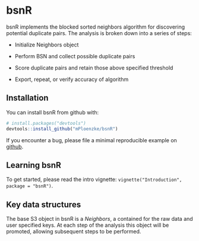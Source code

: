 <!-- README.md is generated from README.Rmd. Please edit that file -->
bsnR
====

bsnR implements the blocked sorted neighbors algorithm for discovering potential duplicate pairs. The analysis is broken down into a series of steps:

-   Initialize Neighbors object

-   Perform BSN and collect possible duplicate pairs

-   Score duplicate pairs and retain those above specified threshold

-   Export, repeat, or verify accuracy of algorithm

Installation
------------

You can install bsnR from github with:

``` r
# install.packages("devtools")
devtools::install_github("mPloenzke/bsnR")
```

If you encounter a bug, please file a minimal reproducible example on [github](https://github.com/mPloenzke/bsnR/issues).

Learning bsnR
-------------

To get started, please read the intro vignette: `vignette("Introduction", package = "bsnR")`.

Key data structures
-------------------

The base S3 object in bsnR is a *Neighbors*, a contained for the raw data and user specified keys. At each step of the analysis this object will be promoted, allowing subsequent steps to be performed.
